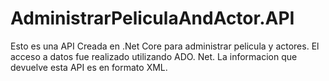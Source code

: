 # AdministrarPeliculaAndActor.API
Esto es una API Creada en .Net Core para administrar pelicula y actores. El acceso a datos fue realizado utilizando ADO. Net. La informacion que devuelve esta API es en formato XML.

